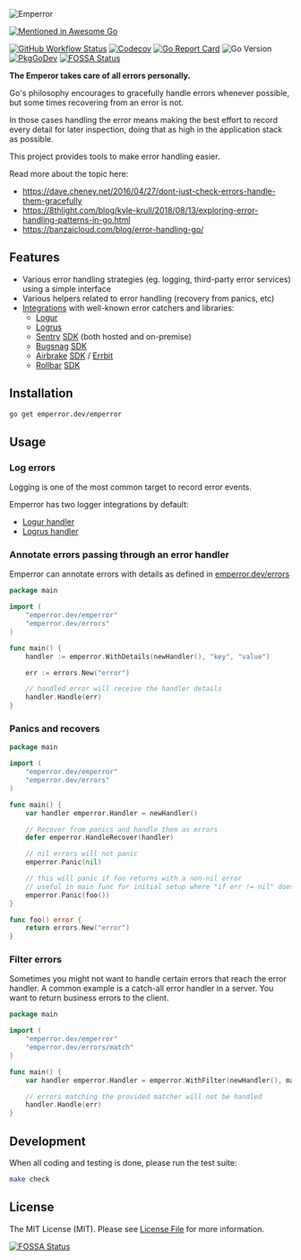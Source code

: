![Emperror](.github/logo.png?raw=true)

[![Mentioned in Awesome Go](https://awesome.re/mentioned-badge-flat.svg)](https://github.com/avelino/awesome-go#error-handling)

[![GitHub Workflow Status](https://img.shields.io/github/workflow/status/emperror/emperror/CI?style=flat-square)](https://github.com/emperror/emperror/actions?query=workflow%3ACI)
[![Codecov](https://img.shields.io/codecov/c/github/emperror/emperror?style=flat-square)](https://codecov.io/gh/emperror/emperror)
[![Go Report Card](https://goreportcard.com/badge/emperror.dev/emperror?style=flat-square)](https://goreportcard.com/report/emperror.dev/emperror)
![Go Version](https://img.shields.io/badge/go%20version-%3E=1.12-61CFDD.svg?style=flat-square)
[![PkgGoDev](https://pkg.go.dev/badge/mod/emperror.dev/emperror)](https://pkg.go.dev/mod/emperror.dev/emperror)
[![FOSSA Status](https://app.fossa.com/api/projects/custom%2B8125%2Femperror.dev%2Femperror.svg?type=shield)](https://app.fossa.com/projects/custom%2B8125%2Femperror.dev%2Femperror?ref=badge_shield)


**The Emperor takes care of all errors personally.**

Go's philosophy encourages to gracefully handle errors whenever possible,
but some times recovering from an error is not.

In those cases handling the error means making the best effort to record every detail
for later inspection, doing that as high in the application stack as possible.

This project provides tools to make error handling easier.

Read more about the topic here:

- https://dave.cheney.net/2016/04/27/dont-just-check-errors-handle-them-gracefully
- https://8thlight.com/blog/kyle-krull/2018/08/13/exploring-error-handling-patterns-in-go.html
- https://banzaicloud.com/blog/error-handling-go/


## Features

- Various error handling strategies (eg. logging, third-party error services) using a simple interface
- Various helpers related to error handling (recovery from panics, etc)
- [Integrations](https://github.com/emperror?utf8=%E2%9C%93&q=handler-*&type=&language=) with well-known error catchers and libraries:
    - [Logur](https://github.com/logur/logur)
    - [Logrus](https://github.com/sirupsen/logrus)
    - [Sentry](https://sentry.io) [SDK](https://godoc.org/github.com/getsentry/raven-go) (both hosted and on-premise)
    - [Bugsnag](https://bugsnag.com) [SDK](https://godoc.org/github.com/bugsnag/bugsnag-go)
    - [Airbrake](https://airbrake.com) [SDK](https://godoc.org/github.com/airbrake/gobrake) / [Errbit](https://errbit.com/)
    - [Rollbar](https://rollbar.com) [SDK](https://godoc.org/github.com/rollbar/rollbar-go)


## Installation

```bash
go get emperror.dev/emperror
```


## Usage

### Log errors

Logging is one of the most common target to record error events.

Emperror has two logger integrations by default:
- [Logur handler](https://github.com/emperror/handler-logur)
- [Logrus handler](https://github.com/emperror/handler-logrus)


### Annotate errors passing through an error handler

Emperror can annotate errors with details as defined in [emperror.dev/errors](https://github.com/emperror/errors)

```go
package main

import (
	"emperror.dev/emperror"
	"emperror.dev/errors"
)

func main() {
	handler := emperror.WithDetails(newHandler(), "key", "value")

	err := errors.New("error")

	// handled error will receive the handler details
	handler.Handle(err)
}
```

### Panics and recovers

```go
package main

import (
	"emperror.dev/emperror"
	"emperror.dev/errors"
)

func main() {
	var handler emperror.Handler = newHandler()

	// Recover from panics and handle them as errors
	defer emperror.HandleRecover(handler)

	// nil errors will not panic
	emperror.Panic(nil)

	// this will panic if foo returns with a non-nil error
	// useful in main func for initial setup where "if err != nil" does not make much sense
	emperror.Panic(foo())
}

func foo() error {
	return errors.New("error")
}
```

### Filter errors

Sometimes you might not want to handle certain errors that reach the error handler.
A common example is a catch-all error handler in a server. You want to return business errors to the client.

```go
package main

import (
	"emperror.dev/emperror"
	"emperror.dev/errors/match"
)

func main() {
	var handler emperror.Handler = emperror.WithFilter(newHandler(), match.Any{/*any emperror.ErrorMatcher*/})

    // errors matching the provided matcher will not be handled
	handler.Handle(err)
}
```


## Development

When all coding and testing is done, please run the test suite:

```bash
make check
```


## License

The MIT License (MIT). Please see [License File](LICENSE) for more information.

[![FOSSA Status](https://app.fossa.com/api/projects/custom%2B8125%2Femperror.dev%2Femperror.svg?type=large)](https://app.fossa.com/projects/custom%2B8125%2Femperror.dev%2Femperror?ref=badge_large)
